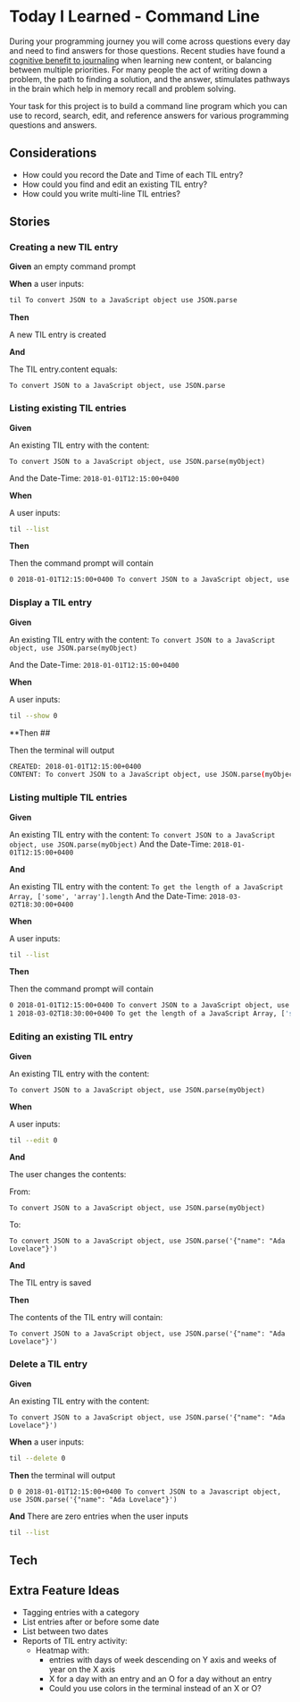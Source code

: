 # Today I Learned - Command Line

During your programming journey you will come across questions every day and need to find answers for those questions. Recent studies have found a [cognitive benefit to journaling](https://psychcentral.com/lib/the-health-benefits-of-journaling/) when learning new content, or balancing between multiple priorities. For many people the act of writing down a problem, the path to finding a solution, and the answer, stimulates pathways in the brain which help in memory recall and problem solving.

Your task for this project is to build a command line program which you can use to record, search, edit, and reference answers for various programming questions and answers.

## Considerations

* How could you record the Date and Time of each TIL entry?
* How could you find and edit an existing TIL entry?
* How could you write multi-line TIL entries?

## Stories

<!--BOX-->

### Creating a new TIL entry

**Given** an empty command prompt

**When** a user inputs:

```sh
til To convert JSON to a JavaScript object use JSON.parse
```

**Then**

A new TIL entry is created

**And**

The TIL entry.content equals:

```
To convert JSON to a JavaScript object, use JSON.parse
```

<!--/BOX-->
<!--BOX-->

### Listing existing TIL entries

**Given**

An existing TIL entry with the content:
```
To convert JSON to a JavaScript object, use JSON.parse(myObject)
```

And the Date-Time:
`2018-01-01T12:15:00+0400`

**When**

A user inputs:

```sh
til --list
```

**Then**

Then the command prompt will contain

```sh
0 2018-01-01T12:15:00+0400 To convert JSON to a JavaScript object, use JSON.parse(myObject)
```

<!--/BOX-->
<!--BOX-->

### Display a TIL entry

**Given**

An existing TIL entry with the content:
`To convert JSON to a JavaScript object, use JSON.parse(myObject)`

And the Date-Time:
`2018-01-01T12:15:00+0400`

**When**

A user inputs:

```sh
til --show 0
```

**Then ##

Then the terminal will output

```sh
CREATED: 2018-01-01T12:15:00+0400
CONTENT: To convert JSON to a JavaScript object, use JSON.parse(myObject)
```

<!--/BOX-->
<!--BOX-->

### Listing multiple TIL entries

**Given**

An existing TIL entry with the content:
`To convert JSON to a JavaScript object, use JSON.parse(myObject)`
And the Date-Time:
`2018-01-01T12:15:00+0400`

**And**

An existing TIL entry with the content:
`To get the length of a JavaScript Array, ['some', 'array'].length`
And the Date-Time:
`2018-03-02T18:30:00+0400`

**When**

A user inputs:

```sh
til --list
```

**Then**

Then the command prompt will contain

```sh
0 2018-01-01T12:15:00+0400 To convert JSON to a JavaScript object, use JSON.parse(myObject)
1 2018-03-02T18:30:00+0400 To get the length of a JavaScript Array, ['some', 'array'].length
```

<!--/BOX-->
<!--BOX-->

### Editing an existing TIL entry

**Given**

An existing TIL entry with the content:

`To convert JSON to a JavaScript object, use JSON.parse(myObject)`

**When**

A user inputs:

```sh
til --edit 0
```

**And**

The user changes the contents:

From:

```text
To convert JSON to a JavaScript object, use JSON.parse(myObject)
```

To:

```text
To convert JSON to a JavaScript object, use JSON.parse('{"name": "Ada Lovelace"}')
```

**And**

The TIL entry is saved

**Then**

The contents of the TIL entry will contain:

```text
To convert JSON to a JavaScript object, use JSON.parse('{"name": "Ada Lovelace"}')
```

<!--/BOX-->
<!--BOX-->

### Delete a TIL entry

**Given**

An existing TIL entry with the content:
```text
To convert JSON to a JavaScript object, use JSON.parse('{"name": "Ada Lovelace"}')
```

**When** a user inputs:

```sh
til --delete 0
```

**Then** the terminal will output

`D 0 2018-01-01T12:15:00+0400 To convert JSON to a Javascript object, use JSON.parse('{"name": "Ada Lovelace"}')`

**And**
There are zero entries when the user inputs

```sh
til --list
```

<!--/BOX-->

## Tech

## Extra Feature Ideas

- Tagging entries with a category
- List entries after or before some date
- List between two dates
- Reports of TIL entry activity:
  - Heatmap with:
    - entries with days of week descending on Y axis and weeks of year on the X axis
    - X for a day with an entry and an O for a day without an entry
    - Could you use colors in the terminal instead of an X or O?
